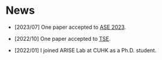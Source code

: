 # News

* [2023/07] One paper accepted to [ASE 2023](https://conf.researchr.org/home/ase-2023).

* [2022/10] One paper accepted to [TSE](https://ieeexplore.ieee.org/xpl/RecentIssue.jsp?punumber=32).

* [2022/01] I joined ARISE Lab at CUHK as a Ph.D. student.
